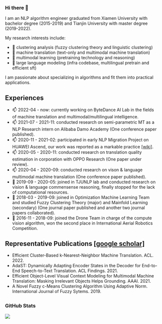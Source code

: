 ### Hi there 👋

I am an NLP algorithm engineer graduated from Xiamen University with bachelor degree (2015-2019) and Tianjin University with master degree (2019-2022).

My research interests include: 

- 🔭 clustering analysis (fuzzy clustering theory and linguistic clustering)
- 🌱 machine translation (text-only and multimodal machine translation)
- 👯 multimodal learning (pretraining technology and reasoning)
- 🌱 large language modeling (infra codebase, multilingual pretrain and efficient sft)

I am passionate about specializing in algorithms and fit them into practical applications.

## Experiences

- 📫 2022-04 -     now: currently working on ByteDance AI Lab in the fields of machine translation and multimodal/multilingual intelligence.
- 📫 2021-07 - 2021-11: conducted research on semi-parametric MT as a NLP Research intern on Alibaba Damo Academy (One conference paper published).
- 📫 2020-11 - 2021-02: participated in early NLP Migration Project on HUAWEI Ascend, our work was reported as a markable practice [[wiki]](https://gitee.com/ascend/modelzoo/wikis/%E5%85%B8%E5%9E%8B%E9%97%AE%E9%A2%98%E5%AE%9A%E4%BD%8D%E6%80%BB%E7%BB%93/Bi-GRU%E7%B2%BE%E5%BA%A6%E4%B8%8E%E6%80%A7%E8%83%BD%E8%B0%83%E4%BC%98%E7%BB%8F%E9%AA%8C%E5%88%86%E4%BA%AB).
- 📫 2020-05 - 2020-11: conducted research on translation quality estimation in corporation with OPPO Research (One paper under review).
- 📫 2020-04 - 2020-09: conducted research on vison & language multimodal machine translation (One conference paper published).
- 🤔 2019-09 - 2020-05: joined in TJUNLP lab and conducted research on vision & language commensense reasoning, finally stopped for the lack of computational resources. 
- 👯 2018-03 - 2019-09: joined in Optimization Machine Learning Team and studied Fuzzy Clustering Theory (major) and Mainfold Learning (secondary) (One journal paper published and another two journal papers collaborated).
- 👯 2016-11 - 2018-09: joined the Drone Team in charge of the compute vision algorithm, won the second place in International Aerial Robotics Competition.

## Representative Publications [[google scholar]](https://scholar.google.com/citations?user=13UiAdUAAAAJ&hl=zh-CN)

- Efficient Cluster-Based k-Nearest-Neighbor Machine Translation. ACL. 2022.
- AdaST: Dynamically Adapting Encoder States in the Decoder for End-to-End Speech-to-Text Translation. ACL Findings. 2021.
- Efficient Object-Level Visual Context Modeling for Multimodal Machine Translation: Masking Irrelevant Objects Helps Grounding. AAAI. 2021.
- A Novel Fuzzy c-Means Clustering Algorithm Using Adaptive Norm. International Journal of Fuzzy Sytems. 2019.

## <h3 align="left">GitHub Stats</h3>

<a href="">
  <img align="centre" src="https://github-readme-stats.vercel.app/api?username=wonderseen&&count_private=true&include_all_commits=true&show_icons=true&title_color=007bff&text_color=e7e7e7&icon_color=007bff&bg_color=171c28" />
<a />
